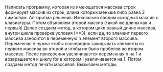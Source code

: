 Написать программу, которая из имеющегося массива строк формирует массив из строк,
 длина которых меньше либо равна 3 символам. 
Алгоритма решения:
Изначально вводим исходный массив с клавиатуры.
Потом объявляем второй массив (такой же длины как и первый)
 Далее создаем метод, в котором цикл равный длине массива, внутри цикла проверка условия (<=3),
 если да, то элемент первого массива заносится в переменную n элемент второго массива.
 Переменная n нужна чтобы поочередно закидывать элементы из первого массива во второй и чтобы не было пробелов во втором массиве. 
 После присвоения увеличивается переменная n на 1 и возвращается к циклу for в котором i увеличивается на 1. 
 Потом создаем метод печати массивов.
 Вызываем методы.